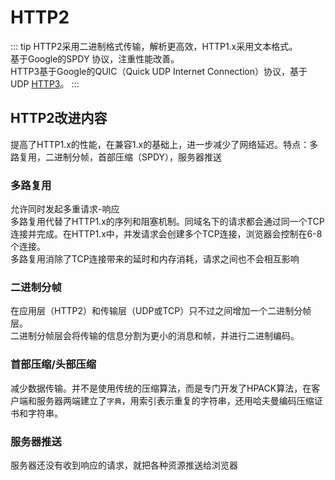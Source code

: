 # HTTP2

::: tip
HTTP2采用二进制格式传输，解析更高效，HTTP1.x采用文本格式。  
基于Google的SPDY 协议，注重性能改善。  
HTTP3基于Google的QUIC（Quick UDP Internet Connection）协议，基于UDP [HTTP3](https://www.zhihu.com/question/302412059)。
:::

## HTTP2改进内容

提高了HTTP1.x的性能，在兼容1.x的基础上，进一步减少了网络延迟。特点：多路复用，二进制分帧，首部压缩（SPDY），服务器推送

### 多路复用

允许同时发起多重请求-响应  
多路复用代替了HTTP1.x的序列和阻塞机制。同域名下的请求都会通过同一个TCP连接并完成。在HTTP1.x中，并发请求会创建多个TCP连接，浏览器会控制在6-8个连接。  
多路复用消除了TCP连接带来的延时和内存消耗，请求之间也不会相互影响

### 二进制分帧

在应用层（HTTP2）和传输层（UDP或TCP）只不过之间增加一个二进制分帧层。  
二进制分帧层会将传输的信息分割为更小的消息和帧，并进行二进制编码。

### 首部压缩/头部压缩

减少数据传输。并不是使用传统的压缩算法，而是专门开发了HPACK算法，在客户端和服务器两端建立了`字典`，用索引表示重复的字符串，还用哈夫曼编码压缩证书和字符串。

### 服务器推送

服务器还没有收到响应的请求，就把各种资源推送给浏览器